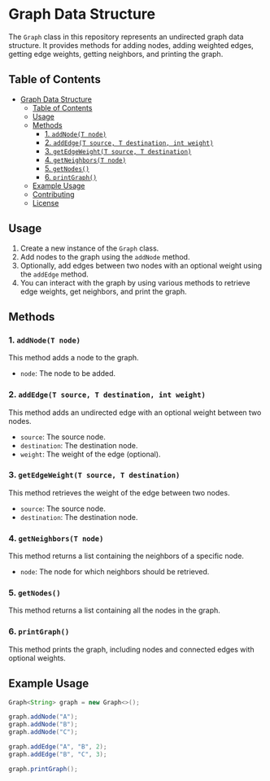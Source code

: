 # Graph Data Structure

The `Graph` class in this repository represents an undirected graph data structure. It provides methods for adding nodes, adding weighted edges, getting edge weights, getting neighbors, and printing the graph.

## Table of Contents

- [Graph Data Structure](#graph-data-structure)
    - [Table of Contents](#table-of-contents)
    - [Usage](#usage)
    - [Methods](#methods)
        - [1. `addNode(T node)`](#1-addnodet-node)
        - [2. `addEdge(T source, T destination, int weight)`](#2-addedget-source-destination-weight)
        - [3. `getEdgeWeight(T source, T destination)`](#3-getedgeweightt-source-destination)
        - [4. `getNeighbors(T node)`](#4-getneighborst-node)
        - [5. `getNodes()`](#5-getnodes)
        - [6. `printGraph()`](#6-printgraph)
    - [Example Usage](#example-usage)
    - [Contributing](#contributing)
    - [License](#license)

## Usage

1. Create a new instance of the `Graph` class.
2. Add nodes to the graph using the `addNode` method.
3. Optionally, add edges between two nodes with an optional weight using the `addEdge` method.
4. You can interact with the graph by using various methods to retrieve edge weights, get neighbors, and print the graph.

## Methods

### 1. `addNode(T node)`

This method adds a node to the graph.

- `node`: The node to be added.

### 2. `addEdge(T source, T destination, int weight)`

This method adds an undirected edge with an optional weight between two nodes.

- `source`: The source node.
- `destination`: The destination node.
- `weight`: The weight of the edge (optional).

### 3. `getEdgeWeight(T source, T destination)`

This method retrieves the weight of the edge between two nodes.

- `source`: The source node.
- `destination`: The destination node.

### 4. `getNeighbors(T node)`

This method returns a list containing the neighbors of a specific node.

- `node`: The node for which neighbors should be retrieved.

### 5. `getNodes()`

This method returns a list containing all the nodes in the graph.

### 6. `printGraph()`

This method prints the graph, including nodes and connected edges with optional weights.

## Example Usage

```java
Graph<String> graph = new Graph<>();

graph.addNode("A");
graph.addNode("B");
graph.addNode("C");

graph.addEdge("A", "B", 2);
graph.addEdge("B", "C", 3);

graph.printGraph();
